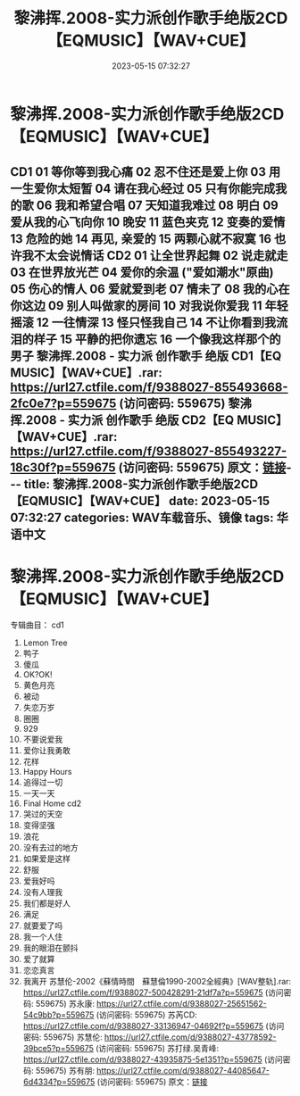 ﻿---
title: 黎沸挥.2008-实力派创作歌手绝版2CD【EQMUSIC】【WAV+CUE】
date: 2023-05-15 07:32:27
categories: WAV车载音乐、镜像
tags: 华语中文
---
# 黎沸挥.2008-实力派创作歌手绝版2CD【EQMUSIC】【WAV+CUE】

CD1
01 等你等到我心痛
02 忍不住还是爱上你
03 用一生爱你太短暂
04 请在我心经过
05 只有你能完成我的歌
06 我和希望合唱
07 天知道我难过
08 明白
09 爱从我的心飞向你
10 晚安
11 蓝色夹克
12 变奏的爱情
13 危险的她
14 再见, 亲爱的
15 两颗心就不寂寞
16 也许我不太会说情话
CD2
01 让全世界起舞
02 说走就走
03 在世界放光芒
04 爱你的余温 ("爱如潮水"原曲)
05 伤心的情人
06 爱就爱到老
07 情未了
08 我的心在你这边
09 别人叫做家的房间
10 对我说你爱我
11 年轻摇滚
12 一往情深
13 怪只怪我自己
14 不让你看到我流泪的样子
15 平静的把你遗忘
16 一个像我这样那个的男子
黎沸挥.2008 - 实力派 创作歌手 绝版 CD1【EQ MUSIC】【WAV+CUE】.rar: https://url27.ctfile.com/f/9388027-855493668-2fc0e7?p=559675
(访问密码: 559675)
黎沸挥.2008 - 实力派 创作歌手 绝版 CD2【EQ MUSIC】【WAV+CUE】.rar: https://url27.ctfile.com/f/9388027-855493227-18c30f?p=559675
(访问密码: 559675)
原文：[链接](https://blog.sina.com.cn/s/blog_1647c7e76010311vp.html)---
title: 黎沸挥.2008-实力派创作歌手绝版2CD【EQMUSIC】【WAV+CUE】
date: 2023-05-15 07:32:27
categories: WAV车载音乐、镜像
tags: 华语中文
---
# 黎沸挥.2008-实力派创作歌手绝版2CD【EQMUSIC】【WAV+CUE】

专辑曲目：
cd1
01. Lemon Tree
02. 鸭子
03. 傻瓜
04. OK?OK!
05. 黄色月亮
06. 被动
07. 失恋万岁
08. 圈圈
09. 929
10. 不要说爱我
11. 爱你让我勇敢
12. 花样
13. Happy Hours
14. 追得过一切
15. 一天一天
16. Final Home
cd2
01. 哭过的天空
02. 变得坚强
03. 浪花
04. 没有去过的地方
05. 如果爱是这样
06. 舒服
07. 爱我好吗
08. 没有人理我
09. 我们都是好人
10. 满足
11. 就要爱了吗
12. 我一个人住
13. 我的眼泪在颤抖
14. 爱了就算
15. 恋恋真言
16. 我离开
苏慧伦-2002《蘇情時間　蘇慧倫1990-2002全經典》[WAV整轨].rar: https://url27.ctfile.com/f/9388027-500428291-21df7a?p=559675
(访问密码: 559675)
苏永康: https://url27.ctfile.com/d/9388027-25651562-54c9bb?p=559675
(访问密码: 559675)
苏芮CD: https://url27.ctfile.com/d/9388027-33136947-04692f?p=559675
(访问密码: 559675)
苏慧伦: https://url27.ctfile.com/d/9388027-43778592-39bce5?p=559675
(访问密码: 559675)
苏打绿.吴青峰: https://url27.ctfile.com/d/9388027-43935875-5e1351?p=559675
(访问密码: 559675)
苏有朋: https://url27.ctfile.com/d/9388027-44085647-6d4334?p=559675
(访问密码: 559675)
原文：[链接](https://blog.sina.com.cn/s/blog_1647c7e76010311vp.html)